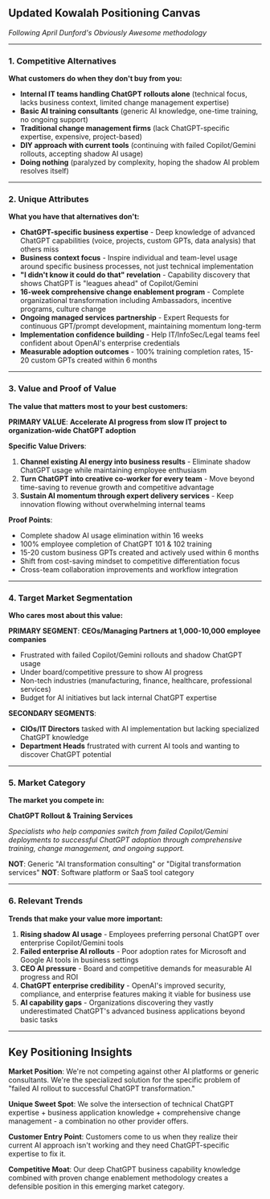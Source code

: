 ## Updated Kowalah Positioning Canvas
*Following April Dunford's Obviously Awesome methodology*

---

### 1. Competitive Alternatives

**What customers do when they don't buy from you:**

- **Internal IT teams handling ChatGPT rollouts alone** (technical focus, lacks business context, limited change management expertise)
- **Basic AI training consultants** (generic AI knowledge, one-time training, no ongoing support)
- **Traditional change management firms** (lack ChatGPT-specific expertise, expensive, project-based)
- **DIY approach with current tools** (continuing with failed Copilot/Gemini rollouts, accepting shadow AI usage)
- **Doing nothing** (paralyzed by complexity, hoping the shadow AI problem resolves itself)

---

### 2. Unique Attributes

**What you have that alternatives don't:**

- **ChatGPT-specific business expertise** - Deep knowledge of advanced ChatGPT capabilities (voice, projects, custom GPTs, data analysis) that others miss
- **Business context focus** - Inspire individual and team-level usage around specific business processes, not just technical implementation
- **"I didn't know it could do that" revelation** - Capability discovery that shows ChatGPT is "leagues ahead" of Copilot/Gemini
- **16-week comprehensive change enablement program** - Complete organizational transformation including Ambassadors, incentive programs, culture change
- **Ongoing managed services partnership** - Expert Requests for continuous GPT/prompt development, maintaining momentum long-term
- **Implementation confidence building** - Help IT/InfoSec/Legal teams feel confident about OpenAI's enterprise credentials
- **Measurable adoption outcomes** - 100% training completion rates, 15-20 custom GPTs created within 6 months

---

### 3. Value and Proof of Value

**The value that matters most to your best customers:**

**PRIMARY VALUE**: **Accelerate AI progress from slow IT project to organization-wide ChatGPT adoption**

**Specific Value Drivers**:
1. **Channel existing AI energy into business results** - Eliminate shadow ChatGPT usage while maintaining employee enthusiasm
2. **Turn ChatGPT into creative co-worker for every team** - Move beyond time-saving to revenue growth and competitive advantage  
3. **Sustain AI momentum through expert delivery services** - Keep innovation flowing without overwhelming internal teams

**Proof Points**:
- Complete shadow AI usage elimination within 16 weeks
- 100% employee completion of ChatGPT 101 & 102 training
- 15-20 custom business GPTs created and actively used within 6 months
- Shift from cost-saving mindset to competitive differentiation focus
- Cross-team collaboration improvements and workflow integration

---

### 4. Target Market Segmentation

**Who cares most about this value:**

**PRIMARY SEGMENT**: **CEOs/Managing Partners at 1,000-10,000 employee companies**
- Frustrated with failed Copilot/Gemini rollouts and shadow ChatGPT usage
- Under board/competitive pressure to show AI progress
- Non-tech industries (manufacturing, finance, healthcare, professional services)
- Budget for AI initiatives but lack internal ChatGPT expertise

**SECONDARY SEGMENTS**: 
- **CIOs/IT Directors** tasked with AI implementation but lacking specialized ChatGPT knowledge
- **Department Heads** frustrated with current AI tools and wanting to discover ChatGPT potential

---

### 5. Market Category

**The market you compete in:**

**ChatGPT Rollout & Training Services**

*Specialists who help companies switch from failed Copilot/Gemini deployments to successful ChatGPT adoption through comprehensive training, change management, and ongoing support.*

**NOT**: Generic "AI transformation consulting" or "Digital transformation services"
**NOT**: Software platform or SaaS tool category

---

### 6. Relevant Trends

**Trends that make your value more important:**

1. **Rising shadow AI usage** - Employees preferring personal ChatGPT over enterprise Copilot/Gemini tools
2. **Failed enterprise AI rollouts** - Poor adoption rates for Microsoft and Google AI tools in business settings
3. **CEO AI pressure** - Board and competitive demands for measurable AI progress and ROI
4. **ChatGPT enterprise credibility** - OpenAI's improved security, compliance, and enterprise features making it viable for business use
5. **AI capability gaps** - Organizations discovering they vastly underestimated ChatGPT's advanced business applications beyond basic tasks

---

## Key Positioning Insights

**Market Position**: We're not competing against other AI platforms or generic consultants. We're the specialized solution for the specific problem of "failed AI rollout to successful ChatGPT transformation."

**Unique Sweet Spot**: We solve the intersection of technical ChatGPT expertise + business application knowledge + comprehensive change management - a combination no other provider offers.

**Customer Entry Point**: Customers come to us when they realize their current AI approach isn't working and they need ChatGPT-specific expertise to fix it.

**Competitive Moat**: Our deep ChatGPT business capability knowledge combined with proven change enablement methodology creates a defensible position in this emerging market category.